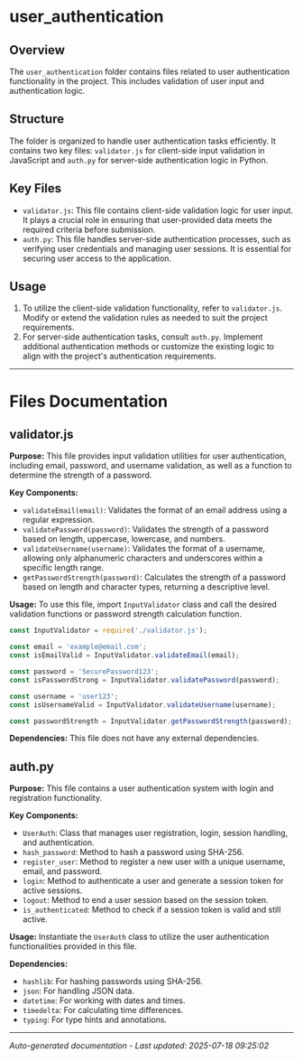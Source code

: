 # user_authentication

## Overview
The `user_authentication` folder contains files related to user authentication functionality in the project. This includes validation of user input and authentication logic.

## Structure
The folder is organized to handle user authentication tasks efficiently. It contains two key files: `validator.js` for client-side input validation in JavaScript and `auth.py` for server-side authentication logic in Python.

## Key Files
- `validator.js`: This file contains client-side validation logic for user input. It plays a crucial role in ensuring that user-provided data meets the required criteria before submission.
- `auth.py`: This file handles server-side authentication processes, such as verifying user credentials and managing user sessions. It is essential for securing user access to the application.

## Usage
1. To utilize the client-side validation functionality, refer to `validator.js`. Modify or extend the validation rules as needed to suit the project requirements.
2. For server-side authentication tasks, consult `auth.py`. Implement additional authentication methods or customize the existing logic to align with the project's authentication requirements.

---

# Files Documentation

## validator.js

**Purpose:** This file provides input validation utilities for user authentication, including email, password, and username validation, as well as a function to determine the strength of a password.

**Key Components:**
- `validateEmail(email)`: Validates the format of an email address using a regular expression.
- `validatePassword(password)`: Validates the strength of a password based on length, uppercase, lowercase, and numbers.
- `validateUsername(username)`: Validates the format of a username, allowing only alphanumeric characters and underscores within a specific length range.
- `getPasswordStrength(password)`: Calculates the strength of a password based on length and character types, returning a descriptive level.

**Usage:** To use this file, import `InputValidator` class and call the desired validation functions or password strength calculation function.

```javascript
const InputValidator = require('./validator.js');

const email = 'example@email.com';
const isEmailValid = InputValidator.validateEmail(email);

const password = 'SecurePassword123';
const isPasswordStrong = InputValidator.validatePassword(password);

const username = 'user123';
const isUsernameValid = InputValidator.validateUsername(username);

const passwordStrength = InputValidator.getPasswordStrength(password);
```

**Dependencies:** This file does not have any external dependencies.

## auth.py

**Purpose:** This file contains a user authentication system with login and registration functionality.

**Key Components:**
- `UserAuth`: Class that manages user registration, login, session handling, and authentication.
- `hash_password`: Method to hash a password using SHA-256.
- `register_user`: Method to register a new user with a unique username, email, and password.
- `login`: Method to authenticate a user and generate a session token for active sessions.
- `logout`: Method to end a user session based on the session token.
- `is_authenticated`: Method to check if a session token is valid and still active.

**Usage:** Instantiate the `UserAuth` class to utilize the user authentication functionalities provided in this file.

**Dependencies:**
- `hashlib`: For hashing passwords using SHA-256.
- `json`: For handling JSON data.
- `datetime`: For working with dates and times.
- `timedelta`: For calculating time differences.
- `typing`: For type hints and annotations.

---
*Auto-generated documentation - Last updated: 2025-07-18 09:25:02*
